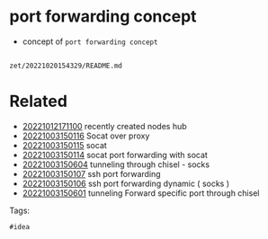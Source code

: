 # port forwarding concept

- concept of `port forwarding concept`

```
```

` zet/20221020154329/README.md `

# Related

- [20221012171100](/zet/20221012171100/README.md) recently created nodes hub
- [20221003150116](/zet/20221003150116/README.md) Socat over proxy
- [20221003150115](/zet/20221003150115/README.md) socat
- [20221003150114](/zet/20221003150114/README.md) socat port forwarding with socat
- [20221003150604](/zet/20221003150604/README.md) tunneling through chisel - socks
- [20221003150107](/zet/20221003150107/README.md) ssh port forwarding
- [20221003150106](/zet/20221003150106/README.md) ssh port forwarding dynamic ( socks )
- [20221003150601](/zet/20221003150601/README.md) tunneling Forward specific port through chisel

Tags:

    #idea
